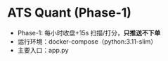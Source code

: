 # ATS Quant (Phase-1)
- Phase-1: 每小时收盘+15s 扫描/打分，**只推送不下单**
- 运行环境：docker-compose（python:3.11-slim）
- 主要入口：app.py